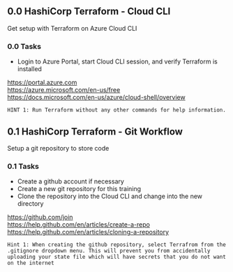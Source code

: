 ## 0.0 HashiCorp Terraform - Cloud CLI
Get setup with Terraform on Azure Cloud CLI

### 0.0 Tasks
* Login to Azure Portal, start Cloud CLI session, and verify Terraform is installed

https://portal.azure.com  
https://azure.microsoft.com/en-us/free  
https://docs.microsoft.com/en-us/azure/cloud-shell/overview  

`HINT 1: Run Terraform without any other commands for help information.`

## 0.1 HashiCorp Terraform - Git Workflow
Setup a git repository to store code

### 0.1 Tasks
* Create a github account if necessary
* Create a new git repository for this training
* Clone the repository into the Cloud CLI and change into the new directory

https://github.com/join  
https://help.github.com/en/articles/create-a-repo  
https://help.github.com/en/articles/cloning-a-repository  

`Hint 1: When creating the github repository, select Terrafrom from the .gitignore dropdown menu. This will prevent you from accidentally uploading your state file which will have secrets that you do not want on the internet`
